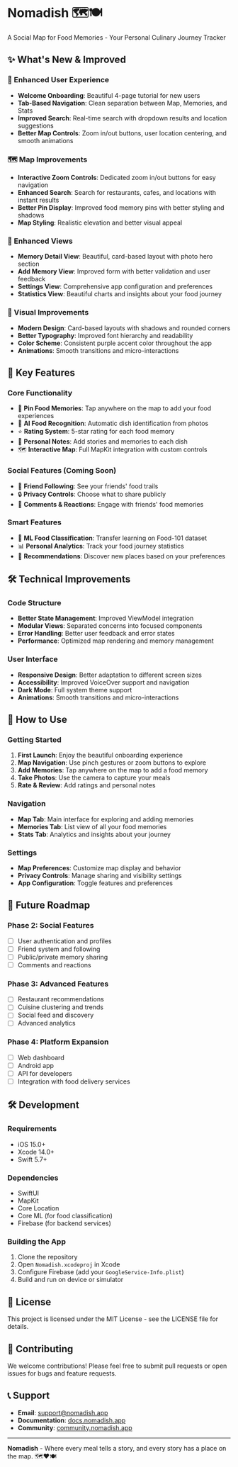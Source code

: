 # Nomadish 🗺️🍽️

A Social Map for Food Memories - Your Personal Culinary Journey Tracker

## ✨ What's New & Improved

### 🎯 Enhanced User Experience

- **Welcome Onboarding**: Beautiful 4-page tutorial for new users
- **Tab-Based Navigation**: Clean separation between Map, Memories, and Stats
- **Improved Search**: Real-time search with dropdown results and location suggestions
- **Better Map Controls**: Zoom in/out buttons, user location centering, and smooth animations

### 🗺️ Map Improvements

- **Interactive Zoom Controls**: Dedicated zoom in/out buttons for easy navigation
- **Enhanced Search**: Search for restaurants, cafes, and locations with instant results
- **Better Pin Display**: Improved food memory pins with better styling and shadows
- **Map Styling**: Realistic elevation and better visual appeal

### 📱 Enhanced Views

- **Memory Detail View**: Beautiful, card-based layout with photo hero section
- **Add Memory View**: Improved form with better validation and user feedback
- **Settings View**: Comprehensive app configuration and preferences
- **Statistics View**: Beautiful charts and insights about your food journey

### 🎨 Visual Improvements

- **Modern Design**: Card-based layouts with shadows and rounded corners
- **Better Typography**: Improved font hierarchy and readability
- **Color Scheme**: Consistent purple accent color throughout the app
- **Animations**: Smooth transitions and micro-interactions

## 🚀 Key Features

### Core Functionality

- 📍 **Pin Food Memories**: Tap anywhere on the map to add your food experiences
- 📸 **AI Food Recognition**: Automatic dish identification from photos
- ⭐ **Rating System**: 5-star rating for each food memory
- 📝 **Personal Notes**: Add stories and memories to each dish
- 🗺️ **Interactive Map**: Full MapKit integration with custom controls

### Social Features (Coming Soon)

- 👥 **Friend Following**: See your friends' food trails
- 🔒 **Privacy Controls**: Choose what to share publicly
- 💬 **Comments & Reactions**: Engage with friends' food memories

### Smart Features

- 🧠 **ML Food Classification**: Transfer learning on Food-101 dataset
- 📊 **Personal Analytics**: Track your food journey statistics
- 🎯 **Recommendations**: Discover new places based on your preferences

## 🛠️ Technical Improvements

### Code Structure

- **Better State Management**: Improved ViewModel integration
- **Modular Views**: Separated concerns into focused components
- **Error Handling**: Better user feedback and error states
- **Performance**: Optimized map rendering and memory management

### User Interface

- **Responsive Design**: Better adaptation to different screen sizes
- **Accessibility**: Improved VoiceOver support and navigation
- **Dark Mode**: Full system theme support
- **Animations**: Smooth transitions and micro-interactions

## 📱 How to Use

### Getting Started

1. **First Launch**: Enjoy the beautiful onboarding experience
2. **Map Navigation**: Use pinch gestures or zoom buttons to explore
3. **Add Memories**: Tap anywhere on the map to add a food memory
4. **Take Photos**: Use the camera to capture your meals
5. **Rate & Review**: Add ratings and personal notes

### Navigation

- **Map Tab**: Main interface for exploring and adding memories
- **Memories Tab**: List view of all your food memories
- **Stats Tab**: Analytics and insights about your journey

### Settings

- **Map Preferences**: Customize map display and behavior
- **Privacy Controls**: Manage sharing and visibility settings
- **App Configuration**: Toggle features and preferences

## 🔮 Future Roadmap

### Phase 2: Social Features

- [ ] User authentication and profiles
- [ ] Friend system and following
- [ ] Public/private memory sharing
- [ ] Comments and reactions

### Phase 3: Advanced Features

- [ ] Restaurant recommendations
- [ ] Cuisine clustering and trends
- [ ] Social feed and discovery
- [ ] Advanced analytics

### Phase 4: Platform Expansion

- [ ] Web dashboard
- [ ] Android app
- [ ] API for developers
- [ ] Integration with food delivery services

## 🛠️ Development

### Requirements

- iOS 15.0+
- Xcode 14.0+
- Swift 5.7+

### Dependencies

- SwiftUI
- MapKit
- Core Location
- Core ML (for food classification)
- Firebase (for backend services)

### Building the App

1. Clone the repository
2. Open `Nomadish.xcodeproj` in Xcode
3. Configure Firebase (add your `GoogleService-Info.plist`)
4. Build and run on device or simulator

## 📄 License

This project is licensed under the MIT License - see the LICENSE file for details.

## 🤝 Contributing

We welcome contributions! Please feel free to submit pull requests or open issues for bugs and feature requests.

## 📞 Support

- **Email**: support@nomadish.app
- **Documentation**: [docs.nomadish.app](https://docs.nomadish.app)
- **Community**: [community.nomadish.app](https://community.nomadish.app)

---

**Nomadish** - Where every meal tells a story, and every story has a place on the map. 🗺️❤️🍽️
